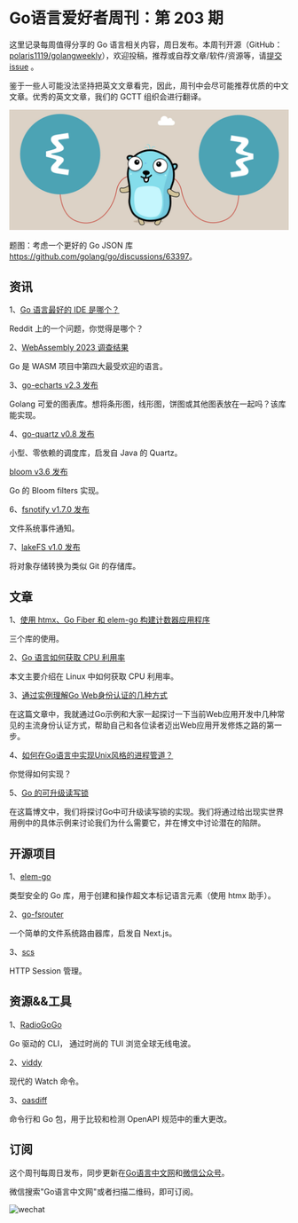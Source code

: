 # Go语言爱好者周刊：第 203 期

这里记录每周值得分享的 Go 语言相关内容，周日发布。本周刊开源（GitHub：[polaris1119/golangweekly](https://github.com/polaris1119/golangweekly)），欢迎投稿，推荐或自荐文章/软件/资源等，请[提交 issue](https://github.com/polaris1119/golangweekly/issues) 。

鉴于一些人可能没法坚持把英文文章看完，因此，周刊中会尽可能推荐优质的中文文章。优秀的英文文章，我们的 GCTT 组织会进行翻译。

![](imgs/issue203/cover.jpeg)

题图：考虑一个更好的 Go JSON 库 <https://github.com/golang/go/discussions/63397>。

## 资讯

1、[Go 语言最好的 IDE 是哪个？](https://www.reddit.com/r/golang/comments/17dvp7c/what_is_the_best_ide_for_golang/)

Reddit 上的一个问题，你觉得是哪个？

2、[WebAssembly 2023 调查结果](https://blog.scottlogic.com/2023/10/18/the-state-of-webassembly-2023.html)

Go 是 WASM 项目中第四大最受欢迎的语言。

3、[go-echarts v2.3 发布](https://github.com/go-echarts/go-echarts)

Golang 可爱的图表库。想将条形图，线形图，饼图或其他图表放在一起吗？该库能实现。

4、[go-quartz v0.8 发布](https://github.com/reugn/go-quartz)

小型、零依赖的调度库，启发自 Java 的 Quartz。

[bloom v3.6 发布](https://github.com/bits-and-blooms/bloom)

Go 的 Bloom filters 实现。

6、[fsnotify v1.7.0 发布](https://github.com/fsnotify/fsnotify/releases/tag/v1.6.0)

文件系统事件通知。

7、[lakeFS v1.0 发布](https://github.com/treeverse/lakeFS)

将对象存储转换为类似 Git 的存储库。

## 文章

1、[使用 htmx、Go Fiber 和 elem-go 构建计数器应用程序](https://dev.to/chasefleming/building-a-counter-app-with-htmx-go-fiber-and-elem-go-9jd)

三个库的使用。

2、[Go 语言如何获取 CPU 利用率](https://mp.weixin.qq.com/s/r5_zuEX1PyJ9FXW9Uth6Lg)

本文主要介绍在 Linux 中如何获取 CPU 利用率。

3、[通过实例理解Go Web身份认证的几种方式](https://mp.weixin.qq.com/s/ubSfSAT7kVmnCAZly13F0Q)

在这篇文章中，我就通过Go示例和大家一起探讨一下当前Web应用开发中几种常见的主流身份认证方式，帮助自己和各位读者迈出Web应用开发修炼之路的第一步。

4、[如何在Go语言中实现Unix风格的进程管道？](https://colobu.com/2023/10/22/how-to-use-pipe-in-Go-exec-Command/)

你觉得如何实现？

5、[Go 的可升级读写锁](https://upstash.com/blog/upgradable-rwlock-for-go)

在这篇博文中，我们将探讨Go中可升级读写锁的实现。我们将通过给出现实世界用例中的具体示例来讨论我们为什么需要它，并在博文中讨论潜在的陷阱。

## 开源项目

1、[elem-go](https://github.com/chasefleming/elem-go)

类型安全的 Go 库，用于创建和操作超文本标记语言元素（使用 htmx 助手）。

2、[go-fsrouter](https://github.com/aziis98/go-fsrouter)

一个简单的文件系统路由器库，启发自 Next.js。

3、[scs](https://github.com/alexedwards/scs)

HTTP Session 管理。

## 资源&&工具

1、[RadioGoGo](https://github.com/Zi0P4tch0/RadioGoGo)

Go 驱动的 CLI， 通过时尚的 TUI 浏览全球无线电波。

2、[viddy](https://github.com/sachaos/viddy)

现代的 Watch 命令。

3、[oasdiff](https://github.com/Tufin/oasdiff)

命令行和 Go 包，用于比较和检测 OpenAPI 规范中的重大更改。

## 订阅

这个周刊每周日发布，同步更新在[Go语言中文网](https://studygolang.com/go/weekly)和[微信公众号](https://weixin.sogou.com/weixin?query=Go%E8%AF%AD%E8%A8%80%E4%B8%AD%E6%96%87%E7%BD%91)。

微信搜索"Go语言中文网"或者扫描二维码，即可订阅。

![wechat](imgs/wechat.png)
